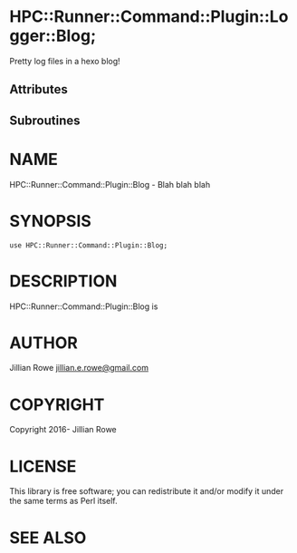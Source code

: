 # HPC::Runner::Command::Plugin::Logger::Blog;

Pretty log files in a hexo blog!

## Attributes

## Subroutines

# NAME

HPC::Runner::Command::Plugin::Blog - Blah blah blah

# SYNOPSIS

    use HPC::Runner::Command::Plugin::Blog;

# DESCRIPTION

HPC::Runner::Command::Plugin::Blog is

# AUTHOR

Jillian Rowe <jillian.e.rowe@gmail.com>

# COPYRIGHT

Copyright 2016- Jillian Rowe

# LICENSE

This library is free software; you can redistribute it and/or modify
it under the same terms as Perl itself.

# SEE ALSO

